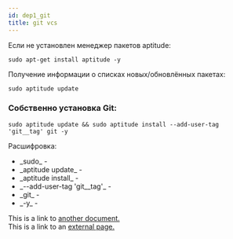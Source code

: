 ```yaml
---
id: dep1_git
title: git vcs
---
```



Если не установлен менеджер пакетов aptitude:


```
sudo apt-get install aptitude -y
```


Получение информации о списках новых/обновлённых пакетах:


```
sudo aptitude update
```


### Собственно установка Git:


```
sudo aptitude update && sudo aptitude install --add-user-tag 'git__tag' git -y
```

<div class="sp sp-js">
  <div class="sp__title">Расшифровка:</div>
  <div class="sp__content">
    <ul>
      <li>_sudo_ - </li>
      <li>_aptitude update_ - </li>
      <li>_aptitude install_ - </li>
      <li>_--add-user-tag 'git__tag'_ - </li>
      <li>_git_ - </li>
      <li>_-y_ - </li>
    </ul>
  </div>
</div>





This is a link to [another document.](/docs/en/doc3.md)  
This is a link to an [external page.](http://www.example.com)
